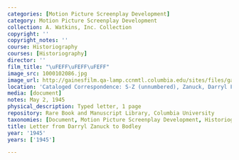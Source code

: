 ```yaml
---
categories: [Motion Picture Screenplay Development]
category: Motion Picture Screenplay Development
collection: A. Watkins, Inc. Collection
copyright: ''
copyright_notes: ''
course: Historiography
courses: [Historiography]
director: ''
film_title: "\uFEFF\uFEFF\uFEFF"
image_src: 1000102086.jpg
image_url: http://gainesfilm.qa-lamp.ccnmtl.columbia.edu/sites/files/gainesfilm/images/1000102086.jpg
location: 'Cataloged Correspondence: S-Z (unnumbered), Zanuck, Darryl F. Folder.'
media: [document]
notes: May 2, 1945
physical_description: Typed letter, 1 page
repository: Rare Book and Manuscript Library, Columbia University
taxonomies: [Document, Motion Picture Screenplay Development, Historiography]
title: Letter from Darryl Zanuck to Bodley
year: '1945'
years: ['1945']

---
```

